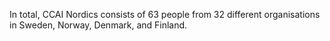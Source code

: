 In total, CCAI Nordics consists of 63 people from 32 different organisations in Sweden, Norway, Denmark, and Finland.
